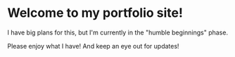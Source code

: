 # Welcome to my portfolio site!

I have big plans for this, but I'm currently in the "humble beginnings" phase.

Please enjoy what I have! And keep an eye out for updates!